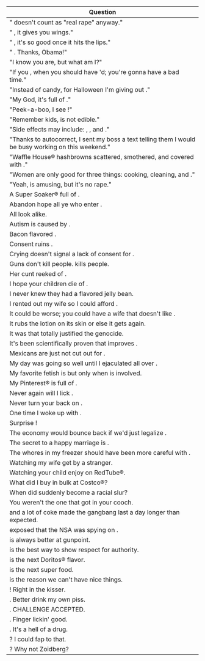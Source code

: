 Question |
--- |
" <BLANK> doesn't count as "real rape" anyway." |
" <BLANK>, it gives you wings." |
" <BLANK>, it's so good once it hits the lips." |
" <BLANK>. Thanks, Obama!" |
"I know you are, but what am I?" |
"If you <BLANK>, when you should have <BLANK> 'd; you're gonna have a bad time." |
"Instead of candy, for Halloween I'm giving out <BLANK>." |
"My God, it's full of <BLANK>." |
"Peek-a-boo, I see <BLANK>!" |
"Remember kids, <BLANK> is not edible." |
"Side effects may include: <BLANK>, <BLANK>, and <BLANK>." |
"Thanks to autocorrect, I sent my boss a text telling them I would be busy working on <BLANK> this weekend." |
"Waffle House&reg; hashbrowns scattered, smothered, and covered with <BLANK>." |
"Women are only good for three things: cooking, cleaning, and <BLANK>." |
"Yeah, <BLANK> is amusing, but it's no rape." |
A Super Soaker&reg; full of <BLANK>. |
Abandon hope all ye who enter <BLANK>. |
All <BLANK> look alike. |
Autism is caused by <BLANK>. |
Bacon flavored <BLANK>. |
Consent ruins <BLANK>. |
Crying doesn't signal a lack of consent for <BLANK>. |
Guns don't kill people. <BLANK> kills people. |
Her cunt reeked of <BLANK>. |
I hope your children die of <BLANK>. |
I never knew they had a <BLANK> flavored jelly bean. |
I rented out my wife so I could afford <BLANK>. |
It could be worse; you could have a wife that doesn't like <BLANK>. |
It rubs the lotion on its skin or else it gets <BLANK> again. |
It was <BLANK> that totally justified the genocide. |
It's been scientifically proven that <BLANK> improves <BLANK>. |
Mexicans are just not cut out for <BLANK>. |
My day was going so well until I ejaculated all over <BLANK>. |
My favorite fetish is <BLANK> but only when <BLANK> is involved. |
My Pinterest&reg; is full of <BLANK>. |
Never again will I lick <BLANK>. |
Never turn your back on <BLANK>. |
One time I woke up with <BLANK>. |
Surprise <BLANK>! |
The economy would bounce back if we'd just legalize <BLANK>. |
The secret to a happy marriage is <BLANK>. |
The whores in my freezer should have been more careful with <BLANK>. |
Watching my wife get <BLANK> by a stranger. |
Watching your child enjoy <BLANK> on RedTube&reg;. |
What did I buy in bulk at Costco&reg;? |
When did <BLANK> suddenly become a racial slur? |
You weren't the one that got <BLANK> in your cooch. |
<BLANK> and a lot of coke made the gangbang last a day longer than expected. |
<BLANK> exposed that the NSA was spying on <BLANK>. |
<BLANK> is always better at gunpoint. |
<BLANK> is the best way to show respect for authority. |
<BLANK> is the next Doritos&reg; flavor. |
<BLANK> is the next super food. |
<BLANK> is the reason we can't have nice things. |
<BLANK>! Right in the kisser. |
<BLANK>. Better drink my own piss. |
<BLANK>. CHALLENGE ACCEPTED. |
<BLANK>. Finger lickin' good. |
<BLANK>. It's a hell of a drug. |
<BLANK>? I could fap to that. |
<BLANK>? Why not Zoidberg? |
